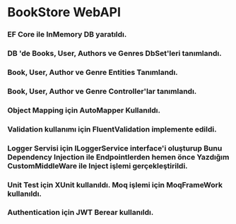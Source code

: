 # BookStore WebAPI 

### EF Core ile InMemory DB yaratıldı.
### DB 'de Books, User, Authors ve Genres DbSet'leri tanımlandı.
### Book, User, Author ve Genre Entities Tanımlandı.
### Book, User, Author ve Genre Controller'lar tanımlandı.
### Object Mapping için AutoMapper Kullanıldı.
### Validation kullanımı için FluentValidation implemente edildi.
### Logger Servisi için ILoggerService interface'i oluşturup Bunu Dependency Injection ile Endpointlerden hemen önce Yazdığım CustomMiddleWare ile Inject işlemi gerçekleştirildi.
### Unit Test için XUnit kullanıldı. Moq işlemi için MoqFrameWork kullanıldı.
### Authentication için JWT Berear kullanıldı.